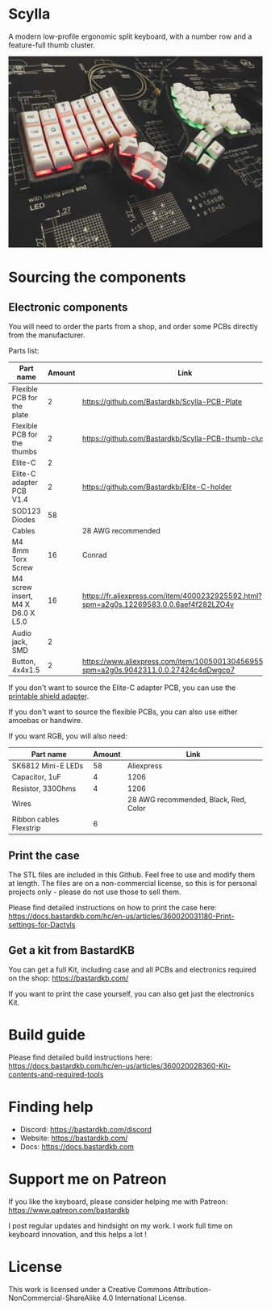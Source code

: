 # Scylla

A modern low-profile ergonomic split keyboard, with a number row and a feature-full thumb cluster.

![](pics/1.jpg)

# Sourcing the components

## Electronic components

You will need to order the parts from a shop, and order some PCBs directly from the manufacturer.

Parts list:

| Part name                         | Amount | Link                                                                                       |
| --------------------------------- | ------ | ------------------------------------------------------------------------------------------ |
| Flexible PCB for the plate        | 2      | https://github.com/Bastardkb/Scylla-PCB-Plate                                              |
| Flexible PCB for the thumbs       | 2      | https://github.com/Bastardkb/Scylla-PCB-thumb-cluster                                      |
| Elite-C                           | 2      |                                                                                            |
| Elite-C adapter PCB V1.4          | 2      | https://github.com/Bastardkb/Elite-C-holder                                                |
| SOD123 Diodes                     | 58     |                                                                                            |
| Cables                            |        | 28 AWG recommended                                                                         |
| M4 8mm Torx Screw                 | 16     | Conrad                                                                                     |
| M4 screw insert, M4 X D6.0 X L5.0 | 16     | https://fr.aliexpress.com/item/4000232925592.html?spm=a2g0s.12269583.0.0.6aef4f282LZO4v    |
| Audio jack, SMD                   | 2      |                                                                                            |
| Button, 4x4x1.5                   | 2      | https://www.aliexpress.com/item/1005001304569553.html?spm=a2g0s.9042311.0.0.27424c4dDwgcp7 |

If you don't want to source the Elite-C adapter PCB, you can use the [printable shield adapter](https://github.com/Bastardkb/Skeletyl/blob/main/things/pro%20micro%20mount%20plate/pro%20micro%20mount%20plate%20v2.stl).

If you don't want to source the flexible PCBs, you can also use either amoebas or handwire.

If you want RGB, you will also need:

| Part name          | Amount | Link       |
| ------------------ | ------ | ---------- |
| SK6812 Mini-E LEDs | 58     | Aliexpress |
| Capacitor, 1uF          | 4      | 1206                                  |
| Resistor, 330Ohms       | 4      | 1206                                  |
| Wires                   |        | 28 AWG recommended, Black, Red, Color |
| Ribbon cables Flexstrip | 6      |                                       |

## Print the case

The STL files are included in this Github.
Feel free to use and modify them at length. The files are on a non-commercial license, so this is for personal projects only - please do not use those to sell them.

Please find detailed instructions on how to print the case here:
https://docs.bastardkb.com/hc/en-us/articles/360020031180-Print-settings-for-Dactyls

## Get a kit from BastardKB

You can get a full Kit, including case and all PCBs and electronics required on the shop:
https://bastardkb.com/

If you want to print the case yourself, you can also get just the electronics Kit.

# Build guide

Please find detailed build instructions here:
https://docs.bastardkb.com/hc/en-us/articles/360020028360-Kit-contents-and-required-tools

# Finding help

- Discord: https://bastardkb.com/discord
- Website: https://bastardkb.com/
- Docs: https://docs.bastardkb.com

# Support me on Patreon

If you like the keyboard, please consider helping me with Patreon: https://www.patreon.com/bastardkb

I post regular updates and hindsight on my work. I work full time on keyboard innovation, and this helps a lot !

# License 

This work is licensed under a Creative Commons Attribution-NonCommercial-ShareAlike 4.0 International License.
